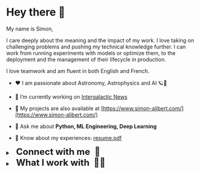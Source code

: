# Hey there 👋

My name is Simon,

I care deeply about the meaning and the impact of my work. I love taking on challenging problems and pushing my technical knowledge further. I can work from running experiments with models or optimize them, to the deployment and the management of their lifecycle in production.

I love teamwork and am fluent in both English and French.

- ❤️ I am passionate about Astronomy, Astrophysics and AI 🪐🤖

- 🔭 I’m currently working on [Intergalactic News](https://github.com/aliberts/intergalactic-news)

- 👀 My projects are also available at [https://www.simon-alibert.com/](https://www.simon-alibert.com/)

- 💬 Ask me about **Python, ML Engineering, Deep Learning**

- 📄 Know about my experiences: [resume.pdf](https://www.simon-alibert.com/Simon%20Alibert%20-%20resume%202023%20-%20en.pdf)


<details>
    <summary><font size="+2"><b> &nbsp; Connect with me &nbsp;🤝 </font></b></summary>
    <a href="mailto:alibert.sim@gmail.com" >
        <img alt="Gmail" src="https://img.shields.io/badge/Gmail-D14836?style=for-the-badge&logo=gmail&logoColor=white" />
    </a>
    <a href="https://linkedin.com/in/salibert" >
        <img alt="Linkedin" src="https://img.shields.io/badge/LinkedIn-0077B5?style=for-the-badge&logo=linkedin&logoColor=white" />
    </a>
    <a href="https://dev.to/salibert" >
        <img alt="dev.to" src="https://img.shields.io/badge/dev.to-0A0A0A?style=for-the-badge&logo=devdotto&logoColor=white" />
    </a>
    <a href="https://soundcloud.com/nemesyx" >
        <img alt="SoundCloud" src="https://img.shields.io/badge/SoundCloud-FF3300?style=for-the-badge&logo=soundcloud&logoColor=white" />
    </a>
</details>


<details>
    <summary><font size="+2"><b> &nbsp; What I work with &nbsp;👨‍💻 </font></b></summary>
    <img alt="Languages" src="https://img.shields.io/badge/✍️_languages:-white?style=for-the-badge" />
    <img alt="Python" src="https://img.shields.io/badge/Python-14354C?style=for-the-badge&logo=python&logoColor=white" />
    <img alt="R" src="https://img.shields.io/badge/R-276DC3?style=for-the-badge&logo=r&logoColor=white" />
    <img alt="C"++ src="https://img.shields.io/badge/C%2B%2B-00599C?style=for-the-badge&logo=c%2B%2B&logoColor=white" />
    <img alt="C" src="https://img.shields.io/badge/C-00599C?style=for-the-badge&logo=c&logoColor=white" />
    <img alt="Bash" src="https://img.shields.io/badge/bash-black?style=for-the-badge&logo=gnubash" />
    <br />
    <img alt="Frameworks" src="https://img.shields.io/badge/🤖_ml_/_dl:-white?style=for-the-badge" />
    <img alt="PyTorch" src="https://img.shields.io/badge/PyTorch-%23EE4C2C?style=for-the-badge&logo=PyTorch&logoColor=white" />
    <img alt="TensorFlow" src="https://img.shields.io/badge/TensorFlow-%23FF6F00?style=for-the-badge&logo=TensorFlow&logoColor=white" />
    <img alt="Pandas" src="https://img.shields.io/badge/pandas-%23150458?style=for-the-badge&logo=pandas&logoColor=white" />
    <img alt="Scikit"-Learn src="https://img.shields.io/badge/scikit--learn-blue?style=for-the-badge&logo=scikitlearn" />
    <br />
    <img alt="MLOps" src="https://img.shields.io/badge/🦾_mlops:-white?style=for-the-badge" />
    <img alt="Apache Airflow" src="https://img.shields.io/badge/Apache%20Airflow-017CEE?style=for-the-badge&logo=Apache%20Airflow&logoColor=white" />
    <img alt="MLFlow" src="https://img.shields.io/badge/mlflow-%23d9ead3?style=for-the-badge&logo=numpy&logoColor=blue" />
    <img alt="W"&B src="https://img.shields.io/badge/w&b-FFBE00?style=for-the-badge&logo=weightsandbiases&logoColor=black" />
    <br />
    <img alt="App" src="https://img.shields.io/badge/🖥_app:-white?style=for-the-badge" />
    <img alt="FastAPI" src="https://img.shields.io/badge/FastAPI-005571?style=for-the-badge&logo=fastapi" />
    <img alt="Flask" src="https://img.shields.io/badge/flask-%23000?style=for-the-badge&logo=flask&logoColor=white" />
    <img alt="Django" src="https://img.shields.io/badge/django-%23092E20?style=for-the-badge&logo=django&logoColor=white" />
    <img alt="Streamlit" src="https://img.shields.io/badge/streamlit-black?style=for-the-badge&logo=streamlit" />
    <br />
    <img alt="Database" src="https://img.shields.io/badge/💾_database:-white?style=for-the-badge" />
    <img alt="MySQL" src="https://img.shields.io/badge/mysql-%2300f?style=for-the-badge&logo=mysql&logoColor=white" />
    <img alt="SQLite" src="https://img.shields.io/badge/sqlite-%2307405e?style=for-the-badge&logo=sqlite&logoColor=white" />
    <img alt="Postgres" src="https://img.shields.io/badge/postgres-%23316192?style=for-the-badge&logo=postgresql&logoColor=white" />
    <img alt="MariaDB" src="https://img.shields.io/badge/MariaDB-003545?style=for-the-badge&logo=mariadb&logoColor=white" />
    <br />
    <img alt="CICD" src="https://img.shields.io/badge/⚙️_cd/ci:-white?style=for-the-badge" />
    <img alt="GitHub Actions" src="https://img.shields.io/badge/github_actions-%232671E5?style=for-the-badge&logo=githubactions&logoColor=white" />
    <img alt="GitLab CI" src="https://img.shields.io/badge/gitlab_ci-%23181717?style=for-the-badge&logo=gitlab" />
    <img alt="Bitbucket Pipelines" src="https://img.shields.io/badge/bitbucket_pipelines-%230047B3?style=for-the-badge&logo=bitbucket&logoColor=white" />
    <br />
    <img alt="Infra" src="https://img.shields.io/badge/🧱_infra:-white?style=for-the-badge" />
    <img alt="Docker" src="https://img.shields.io/badge/docker-%230db7ed?style=for-the-badge&logo=docker&logoColor=white" />
    <img alt="Kubernetes" src="https://img.shields.io/badge/kubernetes-%23326ce5?style=for-the-badge&logo=kubernetes&logoColor=white" />
    <img alt="AWS" src="https://img.shields.io/badge/AWS-232F3E?style=for-the-badge&logo=amazon-aws&logoColor=white" />
    <img alt="GCP" src="https://img.shields.io/badge/GCP-4285F4?style=for-the-badge&logo=google-cloud&logoColor=white" />
    <img alt="Azure" src="https://img.shields.io/badge/azure-%230072C6?style=for-the-badge&logo=microsoftazure&logoColor=white" />
    <img alt="Vercel" src="https://img.shields.io/badge/vercel-%23000000?style=for-the-badge&logo=vercel&logoColor=white" />
    <br />
    <img alt="OS" src="https://img.shields.io/badge/🏠_os:-white?style=for-the-badge" />
    <img alt="MacOS" src="https://img.shields.io/badge/mac_os-000000?style=for-the-badge&logo=apple&logoColor=white" />
    <img alt="Linux" src="https://img.shields.io/badge/Linux-FCC624?style=for-the-badge&logo=linux&logoColor=black" />
    <img alt="Windows" src="https://img.shields.io/badge/Windows-0078D6?style=for-the-badge&logo=windows&logoColor=white" />
    <br />
    <img alt="Tools" src="https://img.shields.io/badge/🛠_tools:-white?style=for-the-badge" />
    <img alt="Git" src="https://img.shields.io/badge/git-%23F05033?style=for-the-badge&logo=git&logoColor=white" />
    <img alt="Visual Studio Code" src="https://img.shields.io/badge/VS_Code-0078d7?style=for-the-badge&logo=visual-studio-code&logoColor=white" />
</details>
